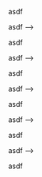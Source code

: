 <!-- asdf -->
asdf
<!--> asdf -->
asdf
<!---> asdf -->
asdf
<!----> asdf -->
asdf
<!-- --> asdf -->
asdf
<!-- asdf --> asdf -->
asdf